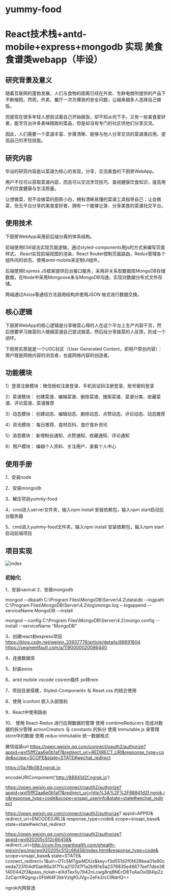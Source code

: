 # yummy-food

# React技术栈+antd-mobile+express+mongodb  实现 美食食谱类webapp（毕设）

## 研究背景及意义

随着互联网的蓬勃发展，人们与食物的距离已经在外卖、生鲜电商所提供的产品下不断缩短。然而，外卖、餐厅一次次爆发的安全问题，让越来越多人选择自己做饭。

但是现在很多年轻人想尝试着自己开始做饭，却不知从何下手。又有一些美食爱好者，能烹饪出许多美味精致的菜品，但是却没有专门的社区供他们分享交流。

因此，人们需要一个菜谱丰富、步骤清晰、能够与他人分享交流的菜谱类应用，提高自己的烹饪技能。



## 研究内容

毕设的研究内容是以菜谱为核心的发现，分享，交流美食的下厨房WebApp。

用户不仅可以获取菜谱内容，而且可以交流烹饪技巧、查阅健康饮食知识，提高用户的饮食健康与生活质量。

让想做菜，但不会做菜的厨房小白，拥有清晰易懂的菜谱工具指导自己；让会做菜，但无平台分享的美食爱好者，拥有一个能够记录、分享美食的菜谱社交平台。



## 使用技术

下厨房WebApp采用前后端分离的体系结构。

前端使用ES6语法实现页面逻辑，通过styled-components用js的方式来编写页面样式， React实现前端视图的渲染，React Router控制页面路由，Redux管理各个组件间的状态，使用antd-mobile来定制UI组件。

后端使用Express.JS框架提供后台接口服务，采用非关系型数据库MongoDB存储数据，在Node中采用Mongoose来与MongoDB沟通，实现对数据分布式文件存储。

两端通过Axios等通信方法调用结构并使用JSON 格式进行数据交换。



## 核心逻辑 

下厨房WebApp的核心逻辑是分享做菜心得的人在这个平台上生产内容干货，然后想要学习做菜的人根据菜谱自己尝试做菜，然后给分享做菜的人反馈，形成一个闭环。

下厨房实质就是一个UGC社区（User Generated Content，即用户原创内容）：用户既是网络内容的浏览者，也是网络内容的创造者。



## 功能模块

1）登录注册模块：微信授权注册登录、手机验证码注册登录、账号密码登录

2）菜谱模块： 创建菜谱、编辑菜谱、删除菜谱、搜索菜谱、菜谱分类、收藏菜谱、评论菜谱、菜谱推荐 

3）动态模块： 创建动态、编辑动态、删除动态、点赞动态、评论动态、动态推荐 

4）资讯模块： 每日推荐、食材百科、食疗食补资讯 

5）消息模块： 新增粉丝通知、点赞通知、收藏通知、评论通知 

6）用户模块： 编辑个人资料、关注用户、查看个人中心 



## 使用手册

1、安装node

2、安装mongodb

3、解压项目yummy-food

4、cmd进入server文件夹，输入npm install 安装依赖包，输入npm start启动后台服务器

5、cmd进入yummy-food文件夹，输入npm install 安装依赖包，输入npm start启动前端项目



## 项目实现

![index](C:\Users\stone123\Desktop\study\yummy-food\index.png)

### 初始化

1、安装navicat
2、安装mongodb 

mongod --dbpath C:\Program Files\MongoDB\Server\4.2\data\db --logpath C:\Program Files\MongoDB\Server\4.2\log\mongo.log --logappend --serviceName MongoDB --install

mongod --config C:\Program Files\MongoDB\Server\4.2\mongo.config --install --serviceName "MongoDB"

3、创建react和express项目 
https://blog.csdn.net/weixin_33937778/article/details/88691804
https://segmentfault.com/a/1190000020086440

4、连接数据库

5、封装axios

6、antd mobile   vscode cssrem插件 px转rem

7、项目目录搭建，Styled-Components 与 Reset.css 的结合使用

8、使用 iconfont 嵌入头部图标

9、React中使用路由

10、 使用 React-Redux 进行应用数据的管理
    使用 combineReducers 完成对数据的拆分管理
    actionCreators 与 constants 的拆分
    使用 Immutable.js 来管理store中的数据
    使用 redux-immutable 统一数据格式


微信组装url
https://open.weixin.qq.com/connect/oauth2/authorize?appid=wxf5fff2aa6e0b1af7&redirect_uri=REDIRECT_URI&response_type=code&scope=SCOPE&state=STATE#wechat_redirect

https://0a78b083.ngrok.io

encodeURIComponent('http://88841d2f.ngrok.io')

https://open.weixin.qq.com/connect/oauth2/authorize?appid=wxf5fff2aa6e0b1af7&redirect_uri=http%3A%2F%2F88841d2f.ngrok.io&response_type=code&scope=snsapi_userinfo&state=state#wechat_redirect


https://open.weixin.qq.com/connect/oauth2/authorize?
        appid=APPID&
        redirect_uri=ENCODE(URL)&
        response_type=code&
        scope=snsapi_base&
        state=state#wechat_redirect

https://open.weixin.qq.com/connect/oauth2/authorize?appid=wx920205c512c66458&
redirect_uri=http://csm.frp.ngarihealth.com/ehealth-weixin/wx/mp/wx920205c512c66458/index.html&response_type=code&
scope=snsapi_base&
state=STATE&
connect_redirect=1&uin=OTc5MTgwMDUz&key=f3d551d2f0f428bea01e90ceeda723104df0ab96a3f7f1ca2107d7f1a2bf81e5a2376835e46677eef7dee381400442f3&pass_ticket=elXdTex5y7942nLcwg8rqBNEcD8ToAaOs0B4ipZz2zCqrrtRQgng+0FbW4F2kkVzIgfGJVg+ZeFe3/cCIRdrIQ==

ngrok内网穿透
